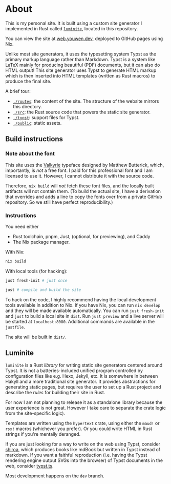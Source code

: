 # About

This is my personal site. It is built using a custom site generator I
implemented in Rust called [`luminite`](#Luminite), located in this repository.

You can view the site at [web.youwen.dev](https://web.youwen.dev), deployed to
GitHub pages using Nix.

Unlike most site generators, it uses the typesetting system Typst as the
primary markup language rather than Markdown. Typst is a system like LaTeX
mainly for producing beautiful (PDF) documents, but it can also do HTML output!
This site generator uses Typst to generate HTML markup which is then inserted
into HTML templates (written as Rust macros) to produce the final site.

A brief tour:

- [`./routes`](./routes): the content of the site. The structure of the website
  mirrors this directory.
- [`./src`](./src): the Rust source code that powers the static site generator.
- [`./typst`](./typst): support files for Typst.
- [`./public`](./public): static assets.

## Build instructions

### Note about the font

This site uses the [Valkyrie](https://mbtype.com/fonts/valkyrie/buy.html)
typeface designed by Matthew Butterick, which, importantly, is _not_ a free
font. I paid for this professional font and I am licensed to use it. However, I
cannot distribute it with the source code.

Therefore, `nix build` will _not_ fetch these font files, and the locally built
artifacts will not contain them. (To build the actual site, I have a derivation
that overrides and adds a line to copy the fonts over from a private GitHub
repository. So we still have perfect reproducibility.)

### Instructions

You need either

- Rust toolchain, pnpm, Just, (optional, for previewing), and Caddy
- The Nix package manager.

With Nix:

```nix
nix build
```

With local tools (for hacking):

```sh
just fresh-init # just once

just # compile and build the site
```

To hack on the code, I highly recommend having the local development tools
available in addition to Nix. If you have Nix, you can run `nix develop` and
they will be made available automatically. You can run `just fresh-init` and
`just` to build a local site in `dist`. Run `just preview` and a live server
will be started at `localhost:8080`. Additional commands are available in the
`justfile`.

The site will be built in `dist/`.

## Luminite

`luminite` is a Rust _library_ for writing static site generators centered around
Typst. It is not a batteries-included unified program controlled by
configuration files like e.g. Hexo, Jekyll, etc. It is somewhere in between
Hakyll and a more traditional site generator. It provides abstractions for
generating static pages, but requires the user to set up a Rust project and
describe the _rules_ for building their site in Rust.

For now I am not planning to release it as a standalone library because the
user experience is not great. However I take care to separate the crate logic
from the site-specific logic).

Templates are written using the `hypertext` crate, using either the `maud!` or
`rsx!` macros (whichever you prefer). Or you could write HTML in Rust strings
if you're mentally deranged.

If you are just looking for a way to write on the web using Typst, consider
[shiroa](https://github.com/Myriad-Dreamin/shiroa), which produces books like
mdBook but written in Typst instead of markdown. If you want a faithful
reproduction (i.e. having the Typst rendering engine output SVGs into the
browser) of Typst documents in the web, consider
[typst.ts](https://myriad-dreamin.github.io/typst.ts/).

Most development happens on the `dev` branch.
